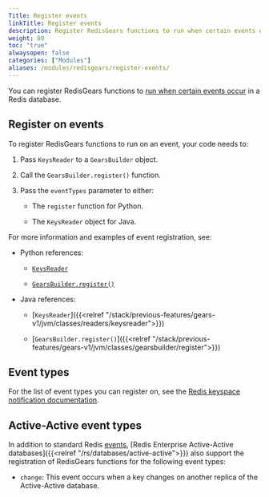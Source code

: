 ```yaml
---
Title: Register events
linkTitle: Register events
description: Register RedisGears functions to run when certain events occur in a Redis database.
weight: 80
toc: "true"
alwaysopen: false
categories: ["Modules"]
aliases: /modules/redisgears/register-events/
---
```


You can register RedisGears functions to [run when certain events occur](https://oss.redis.com/redisgears/intro.html#event-processing) in a Redis database.

## Register on events

To register RedisGears functions to run on an event, your code needs to:

1. Pass `KeysReader` to a `GearsBuilder` object.

1. Call the `GearsBuilder.register()` function.

1. Pass the `eventTypes` parameter to either:

    - The `register` function for Python.
    
    - The `KeysReader` object for Java.

For more information and examples of event registration, see:

- Python references:

    - [`KeysReader`](https://oss.redis.com/redisgears/readers.html#keysreader)

    - [`GearsBuilder.register()`](https://oss.redis.com/redisgears/functions.html#register)

- Java references:

    - [`KeysReader`]({{<relref "/stack/previous-features/gears-v1/jvm/classes/readers/keysreader">}})

    - [`GearsBuilder.register()`]({{<relref "/stack/previous-features/gears-v1/jvm/classes/gearsbuilder/register">}})

## Event types

For the list of event types you can register on, see the [Redis keyspace notification documentation](https://redis.io/docs/manual/keyspace-notifications/#events-generated-by-different-commands).

## Active-Active event types

In addition to standard Redis [events](https://redis.io/docs/manual/keyspace-notifications/#events-generated-by-different-commands), [Redis Enterprise Active-Active databases]({{<relref "/rs/databases/active-active">}}) also support the registration of RedisGears functions for the following event types:

- `change`: This event occurs when a key changes on another replica of the Active-Active database.
